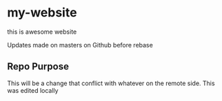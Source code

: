 # my-website

this is awesome website

Updates made on masters on Github before rebase

## Repo Purpose

This will be a change that conflict
with whatever on the remote side.
This was edited locally
